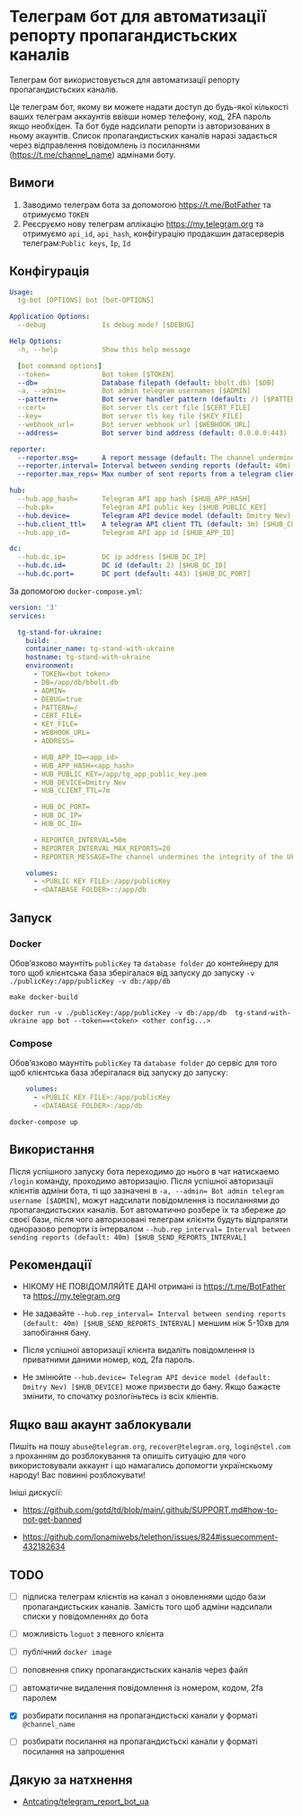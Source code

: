 # Телеграм бот для автоматизації репорту пропагандистьских каналів

Телеграм бот використовується для автоматизації репорту пропагандистьских каналів. 

Це телеграм бот, якому ви можете надати доступ до будь-якої кількості ваших телеграм аккаунтів ввівши номер телефону, код, 2FA пароль якщо необхіден. Та бот буде надсилати репорти із авторизованих в ньому акаунтів. Список пропагандистьских каналів наразі задається через відправлення повідомлень із посиланнями (https://t.me/channel_name) адмінами боту.

## Вимоги

1. Заводимо телеграм бота за допомогою https://t.me/BotFather  та отримуємо `TOKEN`
2. Реєсруємо нову телеграм аплікацію https://my.telegram.org та отримуємо `api_id`, `api_hash`, конфігурацію продакшин датасерверів телеграм:`Public keys`, `Ip`, `Id`

## Конфігурація

```yaml
Usage:
  tg-bot [OPTIONS] bot [bot-OPTIONS]

Application Options:
  --debug              Is debug mode? [$DEBUG]

Help Options:
  -h, --help           Show this help message

  [bot command options]
  --token=             Bot token [$TOKEN]
  --db=                Database filepath (default: bbolt.db) [$DB]
  -a, --admin=         Bot admin telegram usernames [$ADMIN]
  --pattern=           Bot server handler pattern (default: /) [$PATTERN]
  --cert=              Bot server tls cert file [$CERT_FILE]
  --key=               Bot server tls key file [$KEY_FILE]
  --webhook_url=       Bot server webhook url [$WEBHOOK_URL]
  --address=           Bot server bind address (default: 0.0.0.0:443) [$ADDRESS]

reporter:
  --reporter.msg=      A report message (default: The channel undermines the integrity of the Ukrainian state. Spreading fake news, misleading people. There are a lot of posts with threats against Ukrainians and Ukrainian soldiers. Block him ASAP) [$REPORTER_MESSAGE]
  --reporter.interval= Interval between sending reports (default: 40m) [$REPORTER_INTERVAL]
  --reporter.max_reps= Max number of sent reports from a telegram client (default: 25) [$REPORTER_INTERVAL_MAX_REPORTS]

hub:
  --hub.app_hash=      Telegram API app hash [$HUB_APP_HASH]
  --hub.pk=            Telegram API public key [$HUB_PUBLIC_KEY]
  --hub.device=        Telegram API device model (default: Dmitry Nev) [$HUB_DEVICE]
  --hub.client_ttl=    A telegram API client TTL (default: 3m) [$HUB_CLIENT_TTL]
  --hub.app_id=        Telegram API app id [$HUB_APP_ID]

dc:
  --hub.dc.ip=         DC ip address [$HUB_DC_IP]
  --hub.dc.id=         DC id (default: 2) [$HUB_DC_ID]
  --hub.dc.port=       DC port (default: 443) [$HUB_DC_PORT]
```

За допомогою `docker-compose.yml`:

```yaml
version: '3'
services:

  tg-stand-for-ukraine:
    build: .
    container_name: tg-stand-with-ukraine
    hostname: tg-stand-with-ukraine
    environment:
      - TOKEN=<bot token>
      - DB=/app/db/bbolt.db
      - ADMIN=
      - DEBUG=true
      - PATTERN=/
      - CERT_FILE=
      - KEY_FILE=
      - WEBHOOK_URL=
      - ADDRESS=

      - HUB_APP_ID=<app_id>
      - HUB_APP_HASH=<app_hash>
      - HUB_PUBLIC_KEY=/app/tg_app_public_key.pem
      - HUB_DEVICE=Dmitry Nev
      - HUB_CLIENT_TTL=7m

      - HUB_DC_PORT=
      - HUB_DC_IP=
      - HUB_DC_ID=

      - REPORTER_INTERVAL=50m
      - REPORTER_INTERVAL_MAX_REPORTS=20
      - REPORTER_MESSAGE=The channel undermines the integrity of the Ukrainian state. Spreading fake news, misleading people. There are a lot of posts with threats against Ukrainians and Ukrainian soldiers. Block him ASAP

    volumes:
      - <PUBLIC KEY FILE>:/app/publicKey
      - <DATABASE FOLDER>::/app/db
```

## Запуск

### Docker

Обовʼязково маунтіть `publicKey` та `database folder` до контейнеру для того щоб клієнтська база зберігалася від запуску до запуску `-v ./publicKey:/app/publicKey -v db:/app/db`

```shell
make docker-build

docker run -v ./publicKey:/app/publicKey -v db:/app/db  tg-stand-with-ukraine app bot --token==<token> <other config...>
```

### Compose

Обовʼязково маунтіть `publicKey` та `database folder` до сервіс для того щоб клієнтська база зберігалася від запуску до запуску:

```yaml
    volumes:
      - <PUBLIC KEY FILE>:/app/publicKey
      - <DATABASE FOLDER>:/app/db
```

```shell
docker-compose up
```

## Використання

Після успішного запуску бота переходимо до нього в чат натискаемо `/login` команду, проходимо авторизацію. Після успішної авторизації клієнтів адміни бота, ті що зазначені в `-a, --admin= Bot admin telegram username [$ADMIN]`,  можут надсилати повідомлення із посиланнями до пропагандистьских каналів. Бот автоматично розбере їх та збереже до своєї бази, після чого авторизовані телеграм клієнти будуть відпраляти одноразово репорти із інтервалом `--hub.rep_interval= Interval between sending reports (default: 40m) [$HUB_SEND_REPORTS_INTERVAL]`

## Рекомендації 

- НІКОМУ НЕ ПОВІДОМЛЯЙТЕ ДАНІ отримані із https://t.me/BotFather та https://my.telegram.org

- Не задавайте `--hub.rep_interval= Interval between sending reports (default: 40m) [$HUB_SEND_REPORTS_INTERVAL]` меншим ніж 5-10хв для запобігання бану.

- Після успішної авторизації клієнта видаліть повідомлення із приватними даними номер, код, 2fa пароль.

- Не змінюйте `--hub.device= Telegram API device model (default: Dmitry Nev) [$HUB_DEVICE]`  може призвести до бану. Якщо бажаєте змінити, то спочатку розлогіньтесь із всіх кліентів.

## Ящко ваш акаунт заблокували

Пишіть на пошу `abuse@telegram.org`, `recover@telegram.org`, `login@stel.com` з проханням до розблокування та опишіть ситуацію для чого використовували аккаунт і що намагались допомогти українскьому народу! Вас повинні розблокувати!

Ініші дискусії:
 - https://github.com/gotd/td/blob/main/.github/SUPPORT.md#how-to-not-get-banned

 - https://github.com/lonamiwebs/telethon/issues/824#issuecomment-432182634

## TODO

- [ ] підписка телеграм клієнтів на канал з оновленнями щодо бази пропагандистьских каналів. Замість того щоб адміни надсилали списки у повідомленнях до бота

- [ ] можливість `loguot` з певного клієнта

- [ ] публічний `docker image`

- [ ] поповнення спику пропагандистьских каналів через файл

- [ ] автоматичне видалення повідомлення із номером, кодом, 2fa паролем 

- [x] розбирати посилання на пропагандистьскі канали у форматі `@channel_name`

- [ ] розбирати посилання на пропагандистьскі канали у форматі посилання на запрошення


## Дякую за натхнення

- [Antcating/telegram_report_bot_ua](https://github.com/Antcating/telegram_report_bot_ua)
